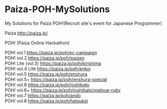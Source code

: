 Paiza-POH-MySolutions
=====================

  My Solutions for Paiza POH!(Recruit site's event for Japanese Programmer)


Paiza http://paiza.jp/

POH! (Paiza Online Hackathon)

POH! vol.1 https://paiza.jp/poh/ec-campaign  
POH! vol.2 https://paiza.jp/poh/paizen  
POH! Lite (vol.3) https://paiza.jp/poh/kirishima  
POH! vol.4 Lite https://paiza.jp/poh/enkoi  
POH! vol.5 https://paiza.jp/poh/enshura  
POH! vol.5+ https://paiza.jp/poh/enshura-special  
POH! vol.6 https://paiza.jp/poh/joshibato  
POH! vol.6+ https://paiza.jp/poh/joshibato/matsue-ruby  
POH! vol.7 https://paiza.jp/poh/ando     
POH! vol.8 https://paiza.jp/poh/hatsukoi  
  
